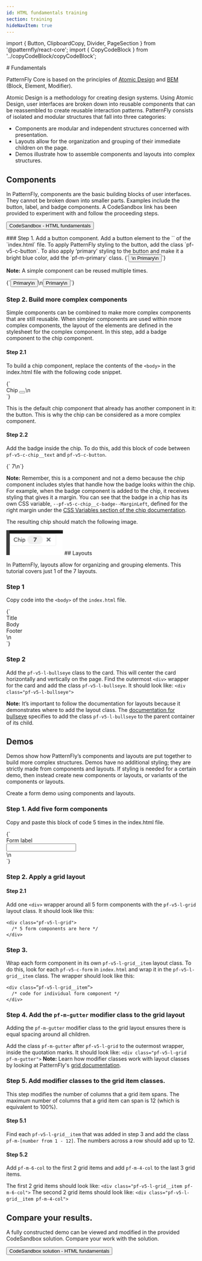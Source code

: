 ```yaml
---
id: HTML fundamentals training
section: training
hideNavItem: true
---
```

import { Button, ClipboardCopy, Divider, PageSection } from '@patternfly/react-core';
import { CopyCodeBlock } from '../copyCodeBlock/copyCodeBlock';

<PageSection variant="light">
# Fundamentals

PatternFly Core is based on the principles of <a href="http://bradfrost.com/blog/post/atomic-web-design/" target="_blank">Atomic Design</a> and <a href="http://getbem.com/introduction/" target="_blank">BEM</a> (Block, Element, Modifier).

Atomic Design is a methodology for creating design systems. Using Atomic Design, user interfaces are broken down into reusable components that can be reassembled to create reusable interaction patterns.
PatternFly consists of isolated and modular structures that fall into three categories:
- Components are modular and independent structures concerned with presentation.
- Layouts allow for the organization and grouping of their immediate children on the page.
- Demos illustrate how to assemble components and layouts into complex structures.

## Components
In PatternFly, components are the basic building blocks of user interfaces. They cannot be broken down into smaller parts. Examples include the button, label, and badge components. A CodeSandbox link has been provided to experiment with and follow the proceeding steps.

<Button variant="primary" component="a" href="https://codesandbox.io/s/html-fundamentals-start-hy2erg?file=/index.html" target="_blank">CodeSandbox - HTML fundamentals</Button>

</PageSection>
<PageSection>
### Step 1. Add a button component.
Add a button element to the `<body>` of the `index.html` file. To apply PatternFly styling to the button, add the class `pf-v5-c-button`. To also apply ‘primary’ styling to the button and make it a bright blue color, add the `pf-m-primary` class.

<CopyCodeBlock id="copy-button-code">
{`<button class="pf-v5-c-button pf-m-primary" type="button">\n  Primary\n</button>`}
</CopyCodeBlock>

**Note:** A simple component can be reused multiple times.

<CopyCodeBlock id="copy-buttons-code">
{`<button class="pf-v5-c-button pf-m-primary" type="button">
Primary\n</button>\n<button class="pf-v5-c-button pf-m-primary" type="button">
Primary\n</button>`}
</CopyCodeBlock>

### Step 2. Build more complex components
Simple components can be combined to make more complex components that are still reusable.
When simpler components are used within more complex components, the layout of the elements are defined in the stylesheet for the complex component.
In this step, add a badge component to the chip component.

#### Step 2.1 
To build a chip component, replace the contents of the `<body>` in the index.html file with the following code snippet.

<CopyCodeBlock id="copy-chip-code">
{`<div class="pf-v5-c-chip">
<span class="pf-v5-c-chip__text">
  Chip
</span>
<button class="pf-v5-c-button pf-m-plain">
  <i class="fas fa-times"></i>
</button>\n</div>`}
</CopyCodeBlock>

This is the default chip component that already has another component in it: the button. This is why the chip can be considered as a more complex component.

#### Step 2.2
Add the badge inside the chip. To do this, add this block of code between `pf-v5-c-chip__text` and `pf-v5-c-button`.

<CopyCodeBlock id="copy-badge-code">
{`<span class="pf-v5-c-badge pf-m-read">
7\n</span>`}
</CopyCodeBlock>

**Note:** Remember, this is a component and not a demo because the chip component includes styles that handle how the badge looks within the chip. For example, when the badge component is added to the chip, it receives styling that gives it a margin. You can see that the badge in a chip has its own CSS variable, `--pf-v5-c-chip__c-badge--MarginLeft`, defined for the right margin under the <a href="/components/chip/html#css-variables">CSS Variables section of the chip documentation</a>.

The resulting chip should match the following image.

<img src="../img/chip.png" alt="Example of a rendered and styled chip component" width="150" />
</PageSection>
<Divider />
<PageSection>
## Layouts

In PatternFly, layouts allow for organizing and grouping elements. This tutorial covers just 1 of the 7 layouts.

### Step 1 
Copy code into the `<body>` of the `index.html` file.

<CopyCodeBlock id="copy-card-code">
{`<div>
<div class="pf-v5-c-card">
  <div class="pf-v5-c-card__title">
    Title
  </div>
  <div class="pf-v5-c-card__body">
    Body
  </div>
  <div class="pf-v5-c-card__footer">
    Footer
  </div>
</div>\n</div>`}
</CopyCodeBlock>

### Step 2 
Add the `pf-v5-l-bullseye` class to the card. This will center the card horizontally and vertically on the page.
Find the outermost `<div>` wrapper for the card and add the class `pf-v5-l-bullseye`.
It should look like: `<div class="pf-v5-l-bullseye">`

**Note:** It’s important to follow the documentation for layouts because it demonstrates where to add the layout class. The <a href="/layouts/bullseye/html" target="_blank">documentation for bullseye</a> specifies to add the class `pf-v5-l-bullseye` to the parent container of its child.
</PageSection>
<Divider />
<PageSection>
## Demos
Demos show how PatternFly’s components and layouts are put together to build more complex structures. Demos have no additional styling; they are strictly made from components and layouts. If styling is needed for a certain demo, then instead create new components or layouts, or variants of the components or layouts.

Create a form demo using components and layouts.

### Step 1. Add five form components
Copy and paste this block of code 5 times in the index.html file.

<CopyCodeBlock id="copy-form-code">
{`<form class="pf-v5-c-form">
<div class="pf-v5-c-form__group">
  <div class="pf-v5-c-form__group-label">
    <label class="pf-v5-c-form__label">
      <span class="pf-v5-c-form__label-text">
        Form label
      </span>
    </label>
  </div>
  <div class="pf-v5-c-form__group-control">
    <input class="pf-v5-c-form-control"/>
  </div>
</div>\n</form>`}
</CopyCodeBlock>

### Step 2. Apply a grid layout

#### Step 2.1 
Add one `<div>` wrapper around all 5 form components with the `pf-v5-l-grid` layout class. It should look like this:

```noLive
<div class="pf-v5-l-grid">
  /* 5 form components are here */
</div>
```

### Step 3. 
Wrap each form component in its own `pf-v5-l-grid__item` layout class. To do this, look for each `pf-v5-c-form` in `index.html` and wrap it in the `pf-v5-l-grid__item` class.
The wrapper should look like this:

```noLive
<div class=”pf-v5-l-grid__item”>
  /* code for individual form component */
</div>
```

### Step 4. Add the `pf-m-gutter` modifier class to the grid layout 
Adding the `pf-m-gutter` modifier class to the grid layout ensures there is equal spacing around all children.

Add the class `pf-m-gutter` after `pf-v5-l-grid` to the outermost wrapper, inside the quotation marks.
It should look like: `<div class="pf-v5-l-grid pf-m-gutter">`
**Note:** Learn how modifier classes work with layout classes by looking at PatternFly's <a href="/layouts/grid/html#usage" target="_blank">grid documentation</a>.

### Step 5. Add modifier classes to the grid item classes.
This step modifies the number of columns that a grid item spans. The maximum number of columns that a grid item can span is 12 (which is equivalent to 100%).
#### Step 5.1 
Find each `pf-v5-l-grid__item` that was added in step 3 and add the class `pf-m-[number from 1 - 12]`. The numbers across a row should add up to 12.

#### Step 5.2 
Add `pf-m-6-col` to the first 2 grid items and add `pf-m-4-col` to the last 3 grid items.

The first 2 grid items should look like: `<div class="pf-v5-l-grid__item pf-m-6-col">`
The second 2 grid items should look like: `<div class="pf-v5-l-grid__item pf-m-4-col">`
</PageSection>
<Divider />
<PageSection>
## Compare your results.

A fully constructed demo can be viewed and modified in the provided CodeSandbox solution. Compare your work with the solution.

<Button variant="primary" component="a" href="https://codesandbox.io/s/html-fundamentals-final-o7g08o?file=/index.html" target="_blank">CodeSandbox solution - HTML fundamentals</Button>

</PageSection>
